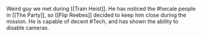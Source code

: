 Weird guy we met during [[Train Heist]]. He has noticed the #hecale people in [[The Party]], so [[Flip Reebes]] decided to keep him close during the mission. He is capable of decent #Tech, and has shown the ability to disable cameras.